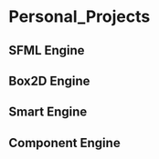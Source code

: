 # Personal_Projects

<h2>SFML Engine</h2>



<h2>Box2D Engine</h2>



<h2>Smart Engine</h2>



<h2>Component Engine</h2>

